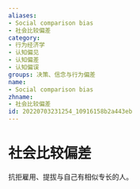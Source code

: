```yaml
---
aliases:
- Social comparison bias
- 社会比较偏差
category:
- 行为经济学
- 认知偏见
- 认知偏差
- 认知偏误
groups: 决策、信念与行为偏差
name:
- Social comparison bias
zhname:
- 社会比较偏差
id: 20220703231254_10916158b2a443eb
---
```


# 社会比较偏差

抗拒雇用、提拔与自己有相似专长的人。
